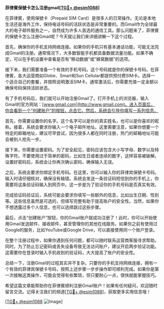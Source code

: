 **菲律賓保號卡怎么注册gmail[[TG💪+ @esim1088](https://t.me/s/esim1088)]**

在菲律賓，使用保號卡（Prepaid SIM Card）是很多人的日常操作。无论是本地生活还是海外工作，保持电话号码的活跃状态是非常重要的。而Gmail作为全球最大的电子邮件服务之一，自然成为许多人首选的通信工具。那么问题来了，菲律賓的保號卡怎么注册Gmail呢？今天就让我们来详细讲解一下这个过程。

首先，确保你的手机支持网络连接。如果你的手机只有基本通话功能，可能无法完成Gmail的注册。通常情况下，大多数智能手机都具备数据流量功能。如果不确定，可以在手机设置中查看是否有“移动数据”或“蜂窝数据”的选项。

接下来，我们需要准备一个有效的手机号码。这个号码就是你的保號卡号码。在菲律賓，各大运营商如Globe、Smart和Sun Cellular都提供预付费SIM卡。选择一个适合自己的套餐，并按照说明激活SIM卡。通常激活后，你需要充值一定金额以确保号码保持活跃状态。

有了手机号码后，我们就可以开始注册Gmail了。打开手机上的浏览器，输入Gmail的官方网站：[www.gmail.com](http://www.gmail.com)。进入页面后，你会看到一个“创建账户”的按钮，点击它。然后，系统会引导你填写一系列信息。

首先，你需要设置你的名字。这个名字可以是你的真实姓名，也可以是你喜欢的昵称。接着，系统会要求你输入一个电子邮件地址。这里需要注意，如果你想要一个特定的邮箱地址，建议尽早尝试，因为很多人都在同时注册，热门的邮箱地址可能会被别人抢先一步。

接下来，你需要设置密码。为了安全起见，密码应该包含大小写字母、数字以及特殊字符。不要使用过于简单的密码，比如生日或者连续的数字，这样容易被破解。设置好密码后，系统会让你再次确认密码，确保输入无误。

之后，系统会要求你绑定手机号码。在这里，你可以输入你的菲律宾保號卡号码。输入时请仔细核对，确保没有输错。系统会发送一条验证码短信到你的手机上，你需要将这条验证码输入到网页中。这一步是为了验证你的手机号码是否真实有效。

完成验证码验证后，系统可能会要求你填写一些额外的信息，比如出生日期、性别等。这些信息虽然是可选的，但填写完整有助于提高账户的安全性。当然，如果你不想透露过多个人信息，也可以选择跳过这些步骤。

最后，点击“创建账户”按钮，你的Gmail账户就成功注册了！此时，你可以开始使用Gmail发送邮件、接收邮件，甚至管理你的其他在线服务。如果你之前有使用过Google的服务，比如YouTube或Google Drive，可以直接使用同一个账户登录。

在整个注册过程中，如果你遇到任何问题，都可以随时联系运营商客服寻求帮助。同时，为了防止忘记密码或丢失设备导致无法访问账户，建议开启两步验证功能。这需要你在登录时输入手机收到的验证码，大大提高了账户的安全性。

总结一下，注册Gmail的过程其实并不复杂。只要你的手机支持网络连接，拥有一个有效的菲律宾保號卡号码，按照上述步骤一步步操作即可顺利完成。如果你是第一次接触这类操作，可能会觉得有些繁琐，但只要耐心一点，很快就能掌握技巧。

希望这篇文章能帮助你在菲律賓顺利注册Gmail账户！如果有任何疑问，欢迎随时留言交流。记得关注我们的频道[[TG💪+ @esim1088](https://t.me/s/esim1088)]，获取更多实用信息哦！

[[TG💪+ @esim1088](https://t.me/s/esim1088) ![Image](https://i.postimg.cc/4NQfJmqS/Snipaste-2025-05-13-00-14-12.png)]